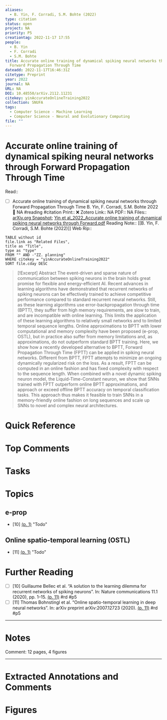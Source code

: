 ```yaml
---
aliases:
  - B. Yin, F. Corradi, S.M. Bohte (2022)
type: citation
status: open
project: NA
priority: P5
creationtag: 2022-11-17 17:55
people:
  - B. Yin
  - F. Corradi
  - S.M. Bohte
title: Accurate online training of dynamical spiking neural networks through
  Forward Propagation Through Time
dateadd: 2022-11-17T16:46:31Z
citetype: Preprint
year: 2022
journal: NA
URL: NA
DOI: 10.48550/arXiv.2112.11231
citekey: yinAccurateOnlineTraining2022
collection: SNUFA
tags:
  - Computer Science - Machine Learning
  - Computer Science - Neural and Evolutionary Computing
file: ""
---
```


# Accurate online training of dynamical spiking neural networks through Forward Propagation Through Time
Read:: 
- [ ] Accurate online training of dynamical spiking neural networks through Forward Propagation Through Time B. Yin, F. Corradi, S.M. Bohte 2022 🛫 NA #reading #citation
Print::  ❌
Zotero Link:: NA
PDF:: NA
Files:: [arXiv.org Snapshot](file:////home/michaelt/Insync/m@tarlton.info/Google%20Drive/06.%20Zotero/storage/HXFC3LK4/2112.html); [Yin et al_2022_Accurate online training of dynamical spiking neural networks through Forward.pdf](file:////home/michaelt/Insync/m@tarlton.info/Google%20Drive/06.%20Zotero/storage/K6DFEJBE/Yin%20et%20al_2022_Accurate%20online%20training%20of%20dynamical%20spiking%20neural%20networks%20through%20Forward.pdf)
Reading Note:: [[B. Yin, F. Corradi, S.M. Bohte (2022)]]
Web Rip:: 

```dataview
TABLE without id
file.link as "Related Files",
title as "Title",
type as "type"
FROM "" AND -"ZZ. planning"
WHERE citekey = "yinAccurateOnlineTraining2022" 
SORT file.cday DESC
```


> [!Excerpt] Abstract
> The event-driven and sparse nature of communication between spiking neurons in the brain holds great promise for flexible and energy-efficient AI. Recent advances in learning algorithms have demonstrated that recurrent networks of spiking neurons can be effectively trained to achieve competitive performance compared to standard recurrent neural networks. Still, as these learning algorithms use error-backpropagation through time (BPTT), they suffer from high memory requirements, are slow to train, and are incompatible with online learning. This limits the application of these learning algorithms to relatively small networks and to limited temporal sequence lengths. Online approximations to BPTT with lower computational and memory complexity have been proposed (e-prop, OSTL), but in practice also suffer from memory limitations and, as approximations, do not outperform standard BPTT training. Here, we show how a recently developed alternative to BPTT, Forward Propagation Through Time (FPTT) can be applied in spiking neural networks. Different from BPTT, FPTT attempts to minimize an ongoing dynamically regularized risk on the loss. As a result, FPTT can be computed in an online fashion and has fixed complexity with respect to the sequence length. When combined with a novel dynamic spiking neuron model, the Liquid-Time-Constant neuron, we show that SNNs trained with FPTT outperform online BPTT approximations, and approach or exceed offline BPTT accuracy on temporal classification tasks. This approach thus makes it feasible to train SNNs in a memory-friendly online fashion on long sequences and scale up SNNs to novel and complex neural architectures.


# Quick Reference

# Top Comments

# Tasks

# Topics
## e-prop
- [10] [(p. 1)](zotero://open-pdf/library/items/K6DFEJBE?page=1&annotation=D7K65UA8)  "Todo"
## Online spatio-temporal learning (OSTL)
- [11] [(p. 1)](zotero://open-pdf/library/items/K6DFEJBE?page=1&annotation=VRCLWAGS)  "Todo"

# Further Reading 
- [ ] [10] Guillaume Bellec et al. “A solution to the learning dilemma for recurrent networks of spiking neurons”. In: Nature communications 11.1 (2020), pp. 1–15. [(p. 11)](zotero://open-pdf/library/items/K6DFEJBE?page=11&annotation=TWMJX2AG)  #rd #p5
- [ ] [11] Thomas Bohnstingl et al. “Online spatio-temporal learning in deep neural networks”. In: arXiv preprint arXiv:2007.12723 (2020). [(p. 11)](zotero://open-pdf/library/items/K6DFEJBE?page=11&annotation=6XCJ7RVD)  #rd #p5 

----
# Notes
Comment: 12 pages, 4 figures

----
# Extracted Annotations and Comments


# Figures
